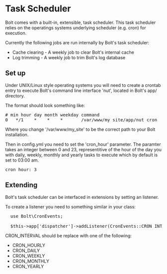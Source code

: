 Task Scheduler
==============

Bolt comes with a built-in, extensible, task scheduler. This task scheduler 
relies on the operatings systems underlying scheduler (e.g. cron) for execution.

Currently the following jobs are run internally by Bolt's task scheduler:

  - Cache clearing - A weekly job to clear Bolt's internal cache
  - Log trimming - A weekly job to trim Bolt's log database

Set up
------

Under UNIX/Linux style operating systems you will need to create a crontab entry
to execute Bolt's command line interface 'nut', located in Bolt's app/ directory.

The format should look something like:
<pre class="brush: plain">
# min hour day month weekday command
0   */1    *    *    *       /var/www/my_site/app/nut cron
</pre>

Where you change '/var/www/my_site' to be the correct path to your Bolt 
installation.

Then in config.yml you need to set the 'cron_hour' parameter.  The paramter 
takes an integer between 0 and 23, representitive of the hour of the day you 
with daily, weekly, monthly and yearly tasks to execute which by default is set 
to 03:00 am.

<pre class="brush: plain">
cron_hour: 3
</pre>


Extending
---------

Bolt's task scheduler can be interfaced in extensions by setting an listener.

To create a listener you need to something similar in your class:

<pre class="brush: php">
  use Bolt\CronEvents;

  $this->app['dispatcher']->addListener(CronEvents::CRON_INTERVAL, array($this, 'myJobCallbackMethod'));
</pre>

CRON_INTERVAL should be replace with one of the following:
  - CRON_HOURLY
  - CRON_DAILY
  - CRON_WEEKLY
  - CRON_MONTHLY
  - CRON_YEARLY


